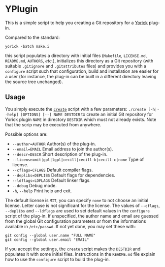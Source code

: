 # YPlugin

This is a simple script to help you creating a Git repository for a
[Yorick](http://yorick.github.com/) plug-in.

Compared to the standard:
```
yorick -batch make.i
```
this script populates a directory with initial files (`Makefile`,
`LICENSE.md`, `README.md`, `AUTHORS`, *etc.*), initializes this directory as
a Git repository (with suitable `.gitignore` and `.gitattributes` files)
and provides you with a `configure` script such that configuration, build
and installation are easier for a user (for instance, the plug-in can be
built in a different directory leaving the source tree unchanged).


## Usage

You simply execute the [`create`](./create) script with a few parameters:
``` ./create [-h|--help] [OPTIONS] [--] NAME DESTDIR ``` to create an
initial Git repository for Yorick plugin `NAME` in directory `DESTDIR`
which must not already exists.  Note that the scrip may be executed from
anywhere.

Possible options are:
* `--author=AUTHOR`      Author(s) of the plug-in.
* `--email=EMAIL`        Email address to join the author(s).
* `--descr=DESCR`        Short description of the plug-in.
* `--license=mit|gpl|lgpl|cecill|cecill-b|cecill-c|none`
                         Type of license.
* `--cflags=CFLAGS`      Default compiler flags.
* `--deplibs=DEPLIBS`    Default flags for dependencies.
* `--ldflags=LDFLAGS`    Default linker flags.
* `--debug`              Debug mode.
* `-h`, `--help`         Print help and exit.

The default license is `MIT`, you can specify `none` to not choose an
initial license.  Letter case is not significant for the license.  The
values of `--cflags`, `--deplibs` and `--ldflags` are used to set default
values in the `configure` script of the plug-in.  If unspecified, the
author name and email are guessed from the global Git configuration
parameters or from the informations available in `/etc/passwd`.  If not yet
done, you may set these with:
```
git config --global user.name "FULL NAME"
git config --global user.email "EMAIL"
```
If you accept the settings, the `create` script makes the `DESTDIR` and
populates it with some initial files.  Instructions in the `README.md` file
explain how to use the `configure` script to build the plug-in.
